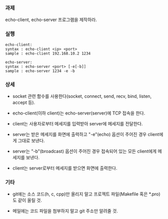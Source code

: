 ### 과제
echo-client, echo-server 프로그램을 제작하라.

### 실행
```
echo-client:
syntax : echo-client <ip> <port>
sample : echo-client 192.168.10.2 1234

echo-server:
syntax : echo-server <port> [-e[-b]]
sample : echo-server 1234 -e -b
```

### 상세
* socket 관련 함수를 사용한다(socket, connect, send, recv, bind, listen, accept 등).

* echo-client(이하 client)는 echo-server(server)에 TCP 접속을 한다.

* client는 사용자로부터 메세지를 입력받아 server에 메세지를 전달한다.

* server는 받은 메세지를 화면에 출력하고 "-e"(echo) 옵션이 주어진 경우 client에게 그대로 보낸다.

* server는 "-b"(broadcast) 옵션이 주어진 경우 접속되어 있는 모든 client에게 메세지를 보낸다.

* client는 server로부터 메세지를 받으면 화면에 출력한다.

### 기타
* git에는 소스 코드(h, c, cpp)만 올리지 말고 프로젝트 파일(Makefile 혹은 *.pro)도 같이 올릴 것.

* 메일에는 코드 파일을 첨부하지 말고 git 주소만 알려줄 것.
